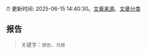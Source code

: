 :alarm_clock: 更新时间: 2025-06-15 14:40:30。[文章来源](/README.md)、[文章分类](/TAGS.md)

## 报告


> 关键字：`报告`、`月报`



